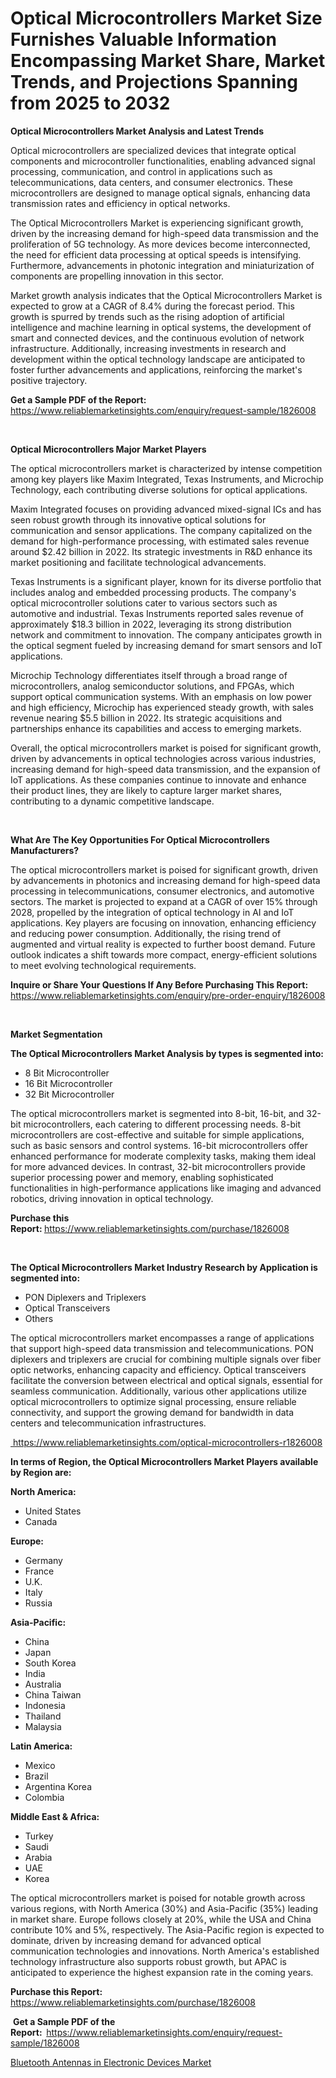 <p><h1>Optical Microcontrollers Market Size Furnishes Valuable Information Encompassing Market Share, Market Trends, and Projections Spanning from 2025 to 2032</h1></p><p><strong>Optical Microcontrollers Market Analysis and Latest Trends</strong></p>
<p><p>Optical microcontrollers are specialized devices that integrate optical components and microcontroller functionalities, enabling advanced signal processing, communication, and control in applications such as telecommunications, data centers, and consumer electronics. These microcontrollers are designed to manage optical signals, enhancing data transmission rates and efficiency in optical networks.</p><p>The Optical Microcontrollers Market is experiencing significant growth, driven by the increasing demand for high-speed data transmission and the proliferation of 5G technology. As more devices become interconnected, the need for efficient data processing at optical speeds is intensifying. Furthermore, advancements in photonic integration and miniaturization of components are propelling innovation in this sector.</p><p>Market growth analysis indicates that the Optical Microcontrollers Market is expected to grow at a CAGR of 8.4% during the forecast period. This growth is spurred by trends such as the rising adoption of artificial intelligence and machine learning in optical systems, the development of smart and connected devices, and the continuous evolution of network infrastructure. Additionally, increasing investments in research and development within the optical technology landscape are anticipated to foster further advancements and applications, reinforcing the market's positive trajectory.</p></p>
<p><strong>Get a Sample PDF of the Report:&nbsp;</strong> <a href="https://www.reliablemarketinsights.com/enquiry/request-sample/1826008?utm_campaign=2183&utm_medium=2&utm_source=Github&utm_content=ia&utm_term=06042025&utm_id=optical-microcontrollers">https://www.reliablemarketinsights.com/enquiry/request-sample/1826008</a></p>
<p>&nbsp;</p>
<p><strong>Optical Microcontrollers Major Market Players</strong></p>
<p><p>The optical microcontrollers market is characterized by intense competition among key players like Maxim Integrated, Texas Instruments, and Microchip Technology, each contributing diverse solutions for optical applications. </p><p>Maxim Integrated focuses on providing advanced mixed-signal ICs and has seen robust growth through its innovative optical solutions for communication and sensor applications. The company capitalized on the demand for high-performance processing, with estimated sales revenue around $2.42 billion in 2022. Its strategic investments in R&D enhance its market positioning and facilitate technological advancements.</p><p>Texas Instruments is a significant player, known for its diverse portfolio that includes analog and embedded processing products. The company's optical microcontroller solutions cater to various sectors such as automotive and industrial. Texas Instruments reported sales revenue of approximately $18.3 billion in 2022, leveraging its strong distribution network and commitment to innovation. The company anticipates growth in the optical segment fueled by increasing demand for smart sensors and IoT applications.</p><p>Microchip Technology differentiates itself through a broad range of microcontrollers, analog semiconductor solutions, and FPGAs, which support optical communication systems. With an emphasis on low power and high efficiency, Microchip has experienced steady growth, with sales revenue nearing $5.5 billion in 2022. Its strategic acquisitions and partnerships enhance its capabilities and access to emerging markets.</p><p>Overall, the optical microcontrollers market is poised for significant growth, driven by advancements in optical technologies across various industries, increasing demand for high-speed data transmission, and the expansion of IoT applications. As these companies continue to innovate and enhance their product lines, they are likely to capture larger market shares, contributing to a dynamic competitive landscape.</p></p>
<p>&nbsp;</p>
<p><strong>What Are The Key Opportunities For Optical Microcontrollers Manufacturers?</strong></p>
<p><p>The optical microcontrollers market is poised for significant growth, driven by advancements in photonics and increasing demand for high-speed data processing in telecommunications, consumer electronics, and automotive sectors. The market is projected to expand at a CAGR of over 15% through 2028, propelled by the integration of optical technology in AI and IoT applications. Key players are focusing on innovation, enhancing efficiency and reducing power consumption. Additionally, the rising trend of augmented and virtual reality is expected to further boost demand. Future outlook indicates a shift towards more compact, energy-efficient solutions to meet evolving technological requirements.</p></p>
<p><strong>Inquire or Share Your Questions If Any Before Purchasing This Report:</strong> <a href="https://www.reliablemarketinsights.com/enquiry/pre-order-enquiry/1826008?utm_campaign=2183&utm_medium=2&utm_source=Github&utm_content=ia&utm_term=06042025&utm_id=optical-microcontrollers">https://www.reliablemarketinsights.com/enquiry/pre-order-enquiry/1826008</a></p>
<p>&nbsp;</p>
<p><strong>Market Segmentation</strong></p>
<p><strong>The Optical Microcontrollers Market Analysis by types is segmented into:</strong></p>
<p><ul><li>8 Bit Microcontroller</li><li>16 Bit Microcontroller</li><li>32 Bit Microcontroller</li></ul></p>
<p><p>The optical microcontrollers market is segmented into 8-bit, 16-bit, and 32-bit microcontrollers, each catering to different processing needs. 8-bit microcontrollers are cost-effective and suitable for simple applications, such as basic sensors and control systems. 16-bit microcontrollers offer enhanced performance for moderate complexity tasks, making them ideal for more advanced devices. In contrast, 32-bit microcontrollers provide superior processing power and memory, enabling sophisticated functionalities in high-performance applications like imaging and advanced robotics, driving innovation in optical technology.</p></p>
<p><strong>Purchase this Report:&nbsp;</strong><a href="https://www.reliablemarketinsights.com/purchase/1826008?utm_campaign=2183&utm_medium=2&utm_source=Github&utm_content=ia&utm_term=06042025&utm_id=optical-microcontrollers">https://www.reliablemarketinsights.com/purchase/1826008</a></p>
<p>&nbsp;</p>
<p><strong>The Optical Microcontrollers Market Industry Research by Application is segmented into:</strong></p>
<p><ul><li>PON Diplexers and Triplexers</li><li>Optical Transceivers</li><li>Others</li></ul></p>
<p><p>The optical microcontrollers market encompasses a range of applications that support high-speed data transmission and telecommunications. PON diplexers and triplexers are crucial for combining multiple signals over fiber optic networks, enhancing capacity and efficiency. Optical transceivers facilitate the conversion between electrical and optical signals, essential for seamless communication. Additionally, various other applications utilize optical microcontrollers to optimize signal processing, ensure reliable connectivity, and support the growing demand for bandwidth in data centers and telecommunication infrastructures.</p></p>
<p><a href="https://www.reliablemarketinsights.com/optical-microcontrollers-r1826008?utm_campaign=2183&utm_medium=2&utm_source=Github&utm_content=ia&utm_term=06042025&utm_id=optical-microcontrollers">&nbsp;https://www.reliablemarketinsights.com/optical-microcontrollers-r1826008</a></p>
<p><strong>In terms of Region, the Optical Microcontrollers Market Players available by Region are:</strong></p>
<p>
    <p> <strong> North America: </strong>
        <ul>
            <li>United States</li>
            <li>Canada</li>
        </ul>
        </p> 
    <p> <strong> Europe: </strong>
        <ul>
            <li>Germany</li>
            <li>France</li>
            <li>U.K.</li>
            <li>Italy</li>
            <li>Russia</li>
        </ul>
        </p> 
    <p> <strong> Asia-Pacific: </strong>
        <ul>
            <li>China</li>
            <li>Japan</li>
            <li>South Korea</li>
            <li>India</li>
            <li>Australia</li>
            <li>China Taiwan</li>
            <li>Indonesia</li>
            <li>Thailand</li>
            <li>Malaysia</li>
        </ul>
        </p> 
    <p> <strong> Latin America: </strong>
        <ul>
            <li>Mexico</li>
            <li>Brazil</li>
            <li>Argentina Korea</li>
            <li>Colombia</li>
        </ul>
        </p> 
    <p> <strong> Middle East & Africa: </strong>
        <ul>
            <li>Turkey</li>
            <li>Saudi</li>
            <li>Arabia</li>
            <li>UAE</li>
            <li>Korea</li>
        </ul>
    </p>
    </p>
<p><p>The optical microcontrollers market is poised for notable growth across various regions, with North America (30%) and Asia-Pacific (35%) leading in market share. Europe follows closely at 20%, while the USA and China contribute 10% and 5%, respectively. The Asia-Pacific region is expected to dominate, driven by increasing demand for advanced optical communication technologies and innovations. North America's established technology infrastructure also supports robust growth, but APAC is anticipated to experience the highest expansion rate in the coming years.</p></p>
<p><strong>Purchase this Report: </strong><a href="https://www.reliablemarketinsights.com/purchase/1826008?utm_campaign=2183&utm_medium=2&utm_source=Github&utm_content=ia&utm_term=06042025&utm_id=optical-microcontrollers">https://www.reliablemarketinsights.com/purchase/1826008</a></p>
<p>&nbsp;<strong>Get a Sample PDF of the Report:&nbsp;&nbsp;</strong><a href="https://www.reliablemarketinsights.com/enquiry/request-sample/1826008?utm_campaign=2183&utm_medium=2&utm_source=Github&utm_content=ia&utm_term=06042025&utm_id=optical-microcontrollers">https://www.reliablemarketinsights.com/enquiry/request-sample/1826008</a></p>
<p><strong></strong></p>
<p><p><a href="https://github.com/SanjidaKhan901/Market-Research-Report-List-2/blob/main/bluetooth-antennas-in-electronic-devices-market.md?utm_campaign=2183&utm_medium=2&utm_source=Github&utm_content=ia&utm_term=06042025&utm_id=optical-microcontrollers">Bluetooth Antennas in Electronic Devices Market</a></p></p>
